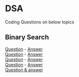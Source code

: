 # DSA
Coding Questions on below topics
## Binary Search
[Question](https://leetcode.com/problems/find-first-and-last-position-of-element-in-sorted-array/) - [Answer](https://github.com/PSoni8/DSA/blob/main/Find%20First%20and%20Last%20Position%20of%20Element%20in%20Sorted%20Array.cpp)</br>
[Question](https://www.geeksforgeeks.org/count-number-of-occurrences-or-frequency-in-a-sorted-array/) - [Answer](https://github.com/PSoni8/DSA/blob/main/Number%20of%20occurrence.cpp)</br>
[Question](https://leetcode.com/problems/find-minimum-in-rotated-sorted-array/) - [Answer](https://github.com/PSoni8/DSA/blob/main/Find%20Minimum%20in%20Rotated%20Sorted%20Array.cpp)</br>
[Question](https://leetcode.com/problems/search-in-rotated-sorted-array/) - [Answer](https://github.com/PSoni8/DSA/blob/main/Search%20in%20Rotated%20Sorted%20Array.cpp)</br>
[Question & answer](https://www.geeksforgeeks.org/search-almost-sorted-array/) </br>
